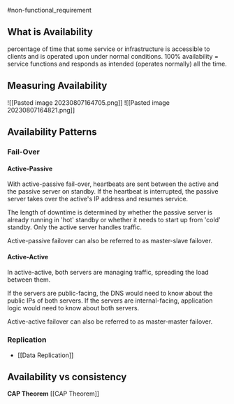 #non-functional_requirement
## What is Availability
percentage of time that some service or infrastructure is accessible to clients and is operated upon under normal conditions. 
100% availability = service functions and responds as intended (operates normally) all the time.

## Measuring Availability
![[Pasted image 20230807164705.png]]
![[Pasted image 20230807164821.png]]


## Availability Patterns
### Fail-Over
#### Active-Passive
With active-passive fail-over, heartbeats are sent between the active and the passive server on standby. If the heartbeat is interrupted, the passive server takes over the active's IP address and resumes service.

The length of downtime is determined by whether the passive server is already running in 'hot' standby or whether it needs to start up from 'cold' standby. Only the active server handles traffic.

Active-passive failover can also be referred to as master-slave failover.

#### Active-Active
In active-active, both servers are managing traffic, spreading the load between them.

If the servers are public-facing, the DNS would need to know about the public IPs of both servers. If the servers are internal-facing, application logic would need to know about both servers.

Active-active failover can also be referred to as master-master failover.

### Replication
- [[Data Replication]]
## Availability vs consistency

**CAP Theorem**
[[CAP Theorem]]

